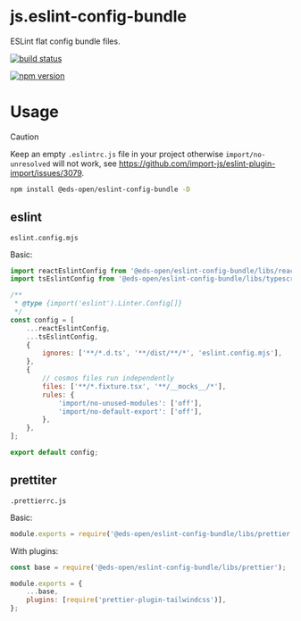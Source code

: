 # js.eslint-config-bundle

ESLint flat config bundle files.

<p>
    <a href="https://github.com/daichangxin/js.eslint-config-bundle/actions/workflows/npm%20publish.yml">
    <img src="https://github.com/daichangxin/js.eslint-config-bundle/actions/workflows/npm%20publish.yml/badge.svg" alt="build status"></a>
</p>

<p>
    <a href="https://www.npmjs.com/package/@eds-open/eslint-config-bundle">
    <img src="https://img.shields.io/npm/v/@eds-open/eslint-config-bundle.svg?style=flat-square&colorB=51C838" alt="npm version"></a>
</p>

# Usage

> [!CAUTION]
> Keep an empty `.eslintrc.js` file in your project otherwise `import/no-unresolved` will not work, see https://github.com/import-js/eslint-plugin-import/issues/3079.

```bash
npm install @eds-open/eslint-config-bundle -D
```

## eslint

`eslint.config.mjs`

Basic:

```mjs title='eslint.config.mjs'
import reactEslintConfig from '@eds-open/eslint-config-bundle/libs/react.config.mjs';
import tsEslintConfig from '@eds-open/eslint-config-bundle/libs/typescript.config.mjs';

/**
 * @type {import('eslint').Linter.Config[]}
 */
const config = [
    ...reactEslintConfig,
    ...tsEslintConfig,
    {
        ignores: ['**/*.d.ts', '**/dist/**/*', 'eslint.config.mjs'],
    },
    {
        // cosmos files run independently
        files: ['**/*.fixture.tsx', '**/__mocks__/*'],
        rules: {
            'import/no-unused-modules': ['off'],
            'import/no-default-export': ['off'],
        },
    },
];

export default config;
```

## prettiter

`.prettierrc.js`

Basic:

```js
module.exports = require('@eds-open/eslint-config-bundle/libs/prettier');
```

With plugins:

```js
const base = require('@eds-open/eslint-config-bundle/libs/prettier');

module.exports = {
    ...base,
    plugins: [require('prettier-plugin-tailwindcss')],
};
```
